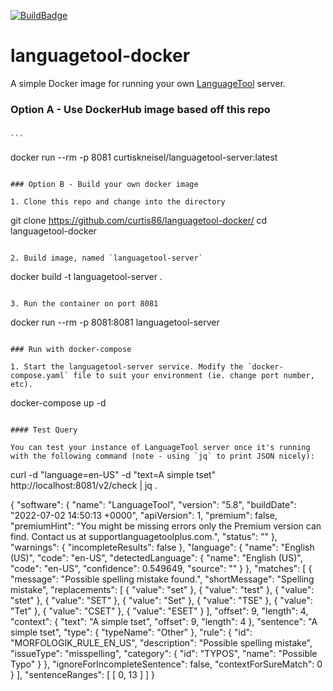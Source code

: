 [![BuildBadge](https://github.com/curtis86/languagetool-docker/actions/workflows/main.yml/badge.svg)](https://github.com/curtis86/languagetool-docker/actions/workflows/main.yml/badge.svg)

# languagetool-docker

A simple Docker image for running your own [LanguageTool](https://languagetool.org/) server.

### Option A - Use DockerHub image based off this repo
                                                                                                                                                            ```
docker run --rm -p 8081 curtiskneisel/languagetool-server:latest
```

### Option B - Build your own docker image

1. Clone this repo and change into the directory

```
git clone https://github.com/curtis86/languagetool-docker/
cd languagetool-docker
```

2. Build image, named `languagetool-server`

```
docker build -t languagetool-server .
```

3. Run the container on port 8081

```
docker run --rm -p 8081:8081 languagetool-server
```

### Run with docker-compose

1. Start the languagetool-server service. Modify the `docker-compose.yaml` file to suit your environment (ie. change port number, etc).

```
docker-compose up -d
```

#### Test Query

You can test your instance of LanguageTool server once it's running with the following command (note - using `jq` to print JSON nicely):

```
curl -d "language=en-US" -d "text=A simple tset" http://localhost:8081/v2/check | jq .

{
  "software": {
    "name": "LanguageTool",
    "version": "5.8",
    "buildDate": "2022-07-02 14:50:13 +0000",
    "apiVersion": 1,
    "premium": false,
    "premiumHint": "You might be missing errors only the Premium version can find. Contact us at support<at>languagetoolplus.com.",
    "status": ""
  },
  "warnings": {
    "incompleteResults": false
  },
  "language": {
    "name": "English (US)",
    "code": "en-US",
    "detectedLanguage": {
      "name": "English (US)",
      "code": "en-US",
      "confidence": 0.549649,
      "source": ""
    }
  },
  "matches": [
    {
      "message": "Possible spelling mistake found.",
      "shortMessage": "Spelling mistake",
      "replacements": [
        {
          "value": "set"
        },
        {
          "value": "test"
        },
        {
          "value": "stet"
        },
        {
          "value": "SET"
        },
        {
          "value": "Set"
        },
        {
          "value": "TSE"
        },
        {
          "value": "Tet"
        },
        {
          "value": "CSET"
        },
        {
          "value": "ESET"
        }
      ],
      "offset": 9,
      "length": 4,
      "context": {
        "text": "A simple tset",
        "offset": 9,
        "length": 4
      },
      "sentence": "A simple tset",
      "type": {
        "typeName": "Other"
      },
      "rule": {
        "id": "MORFOLOGIK_RULE_EN_US",
        "description": "Possible spelling mistake",
        "issueType": "misspelling",
        "category": {
          "id": "TYPOS",
          "name": "Possible Typo"
        }
      },
      "ignoreForIncompleteSentence": false,
      "contextForSureMatch": 0
    }
  ],
  "sentenceRanges": [
    [
      0,
      13
    ]
  ]
}
```

